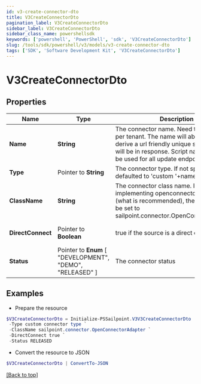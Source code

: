 ```yaml
---
id: v3-create-connector-dto
title: V3CreateConnectorDto
pagination_label: V3CreateConnectorDto
sidebar_label: V3CreateConnectorDto
sidebar_class_name: powershellsdk
keywords: ['powershell', 'PowerShell', 'sdk', 'V3CreateConnectorDto'] 
slug: /tools/sdk/powershell/v3/models/v3-create-connector-dto
tags: ['SDK', 'Software Development Kit', 'V3CreateConnectorDto']
---
```



# V3CreateConnectorDto

## Properties

Name | Type | Description | Notes
------------ | ------------- | ------------- | -------------
**Name** |  **String** | The connector name. Need to be unique per tenant. The name will able be used to derive a url friendly unique scriptname that will be in response. Script name can then be used for all update endpoints | [required]
**Type** |  Pointer to **String** | The connector type. If not specified will be defaulted to 'custom '+name | [optional] 
**ClassName** |  **String** | The connector class name. If you are implementing openconnector standard (what is recommended), then this need to be set to sailpoint.connector.OpenConnectorAdapter | [required]
**DirectConnect** |  Pointer to **Boolean** | true if the source is a direct connect source | [optional] [default to $true]
**Status** |  Pointer to  **Enum** [  "DEVELOPMENT",    "DEMO",    "RELEASED" ] | The connector status | [optional] 

## Examples

- Prepare the resource
```powershell
$V3CreateConnectorDto = Initialize-PSSailpoint.V3V3CreateConnectorDto  -Name custom connector `
 -Type custom connector type `
 -ClassName sailpoint.connector.OpenConnectorAdapter `
 -DirectConnect true `
 -Status RELEASED
```

- Convert the resource to JSON
```powershell
$V3CreateConnectorDto | ConvertTo-JSON
```


[[Back to top]](#) 

